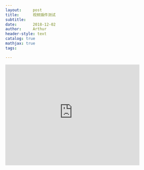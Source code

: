```yaml
---
layout:     post
title:      视频插件测试
subtitle:   
date:       2018-12-02
author:     Arthur
header-style: text
catalog: true
mathjax: true
tags:

---
```


<iframe width="420" height="315" src="http://www.youtube.com/embed/dQw4w9WgXcQ" frameborder="0" allowfullscreen></iframe>


<!-- {% youtube tnq2gwBhvCc %} -->